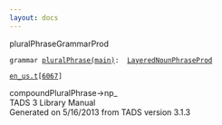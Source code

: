 ```yaml
---
layout: docs
---
```

<span class="title">pluralPhrase</span><span class="type">GrammarProd</span>

`grammar `<span class="classExtLink">[`pluralPhrase(main)`](../object/pluralPhrase(main).html)</span>` :   `[`LayeredNounPhraseProd`](../object/LayeredNounPhraseProd.html)

[`en_us.t`](../file/en_us.t.html)`[`[`6067`](../source/en_us.t.html#6067)`]`



compoundPluralPhrase-\>np\_  
TADS 3 Library Manual  
Generated on 5/16/2013 from TADS version 3.1.3


